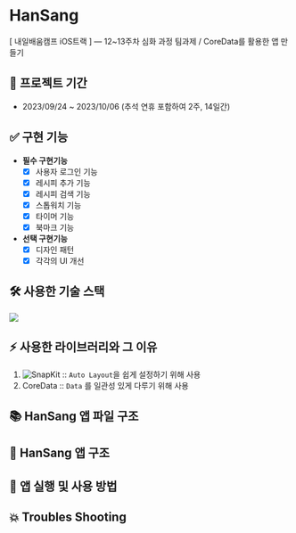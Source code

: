 # HanSang
[ 내일배움캠프 iOS트랙 ] — 12~13주차 심화 과정 팀과제 / CoreData를 활용한 앱 만들기

## 📆 프로젝트 기간
- 2023/09/24 ~ 2023/10/06 (추석 연휴 포함하여 2주, 14일간)

## ✅ 구현 기능
- **필수 구현기능**
  - [x] 사용자 로그인 기능
  - [x] 레시피 추가 기능
  - [x] 레시피 검색 기능
  - [x] 스톱워치 기능
  - [x] 타이머 기능
  - [x] 북마크 기능

- **선택 구현기능**
  - [x] 디자인 패턴
  - [x] 각각의 UI 개선

## 🛠️ 사용한 기술 스택
<img src="https://img.shields.io/badge/swift-#F05138?style=for-the-badge&logo=swift&logoColor=white">

## ⚡️ 사용한 라이브러리와 그 이유
1. ![SnapKit](https://github.com/SnapKit/SnapKit) :: ` Auto Layout `을 쉽게 설정하기 위해 사용
2. CoreData :: ` Data ` 를 일관성 있게 다루기 위해 사용

## 📚 HanSang 앱 파일 구조

## 📱 HanSang 앱 구조

## 🧐 앱 실행 및 사용 방법

## 💥 Troubles Shooting
